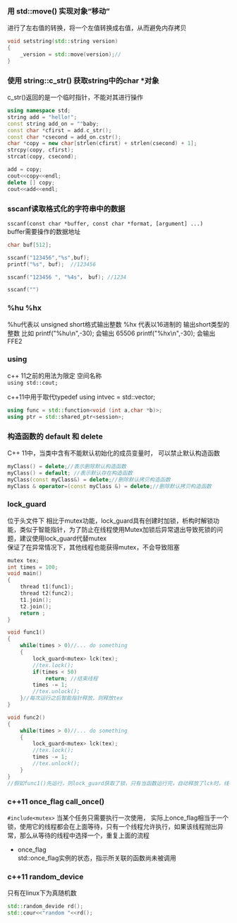 
### 用 std::move() 实现对象“移动” 
进行了左右值的转换，将一个左值转换成右值，从而避免内存拷贝
```c++
void setstring(std::string version)
{
    _version = std::move(version);//
}
```

### 使用 string::c_str() 获取string中的char *对象   
c_str()返回的是一个临时指针，不能对其进行操作
```c++
using namespace std;
string add = "hello!";
const string add_on = ""baby;
const char *cfirst = add.c_str();
const char *csecond = add_on.cstr();
char *copy = new char[strlen(cfirst) + strlen(csecond) + 1];
strcpy(copy, cfirst);
strcat(copy, csecond);

add = copy;
cout<<copy<<endl;
delete [] copy;  
cout<<add<<endl;
```


### sscanf读取格式化的字符串中的数据  
`sscanf(const char *buffer, const char *format, [argument] ...)`   
buffer需要操作的数据地址 
```c
char buf[512];

sscanf("123456","%s",buf);
printf("%s", buf);  //123456

sscanf("123456 ", "%4s"， buf); //1234

sscanf("")

```

### %hu %hx 
%hu代表以 unsigned short格式输出整数
%hx 代表以16进制的 输出short类型的整数
比如
printf("%hu\n",-30); 会输出 65506
printf("%hx\n",-30); 会输出FFE2


### using  
c++ 11之前的用法为限定 空间名称  
`using std::cout;`  

c++11中用于取代typedef 
using intvec = std::vector<int>;   
```c++
using func = std::function<void (int a,char *b)>;
using ptr = std::shared_ptr<session>;

```


### 构造函数的 default 和 delete
C++ 11中，当类中含有不能默认初始化的成员变量时， 可以禁止默认构造函数  
```cpp
myClass() = delete;//表示删除默认构造函数
myClass() = default; //表示默认存在构造函数
myClass(const myClass&) = delete;//删除默认拷贝构造函数
myClass & operator=(const myClass &) = delete;//删除默认拷贝构造函数
```


### lock_guard 
位于<mutex>头文件下
相比于mutex功能，lock_guard具有创建时加锁，析构时解锁功能，类似于智能指针，为了防止在线程使用Mutex加锁后异常退出导致死锁的问题，建议使用lock_guard代替mutex  
保证了在异常情况下，其他线程也能获得mutex，不会导致阻塞
```cpp
mutex tex;
int times = 100;
void main()
{
    thread t1(func1);
    thread t2(func2);
    t1.join();
    t2.join();
    return ;
}

void func1()
{
    while(times > 0)//... do something
    {
        lock_guard<mutex> lck(tex);
        //tex.lock();
        if(times < 50)
            return; //结束线程
        times -= 1;
        //tex.unlock();
    }//每次运行之后智能指针释放，则释放tex
}

void func2()
{
    while(times > 0)//... do something
    {
        lock_guard<mutex> lck(tex);
        //tex.lock();
        times -= 1;
        //tex.unlock();
    }
}
//假如func1()先运行，则lock_guard获取了锁，只有当函数运行完，自动释放了lck时，线程func2()才能运行。

```

### c++11 once_flag call_once() 
`#include<mutex>`
当某个任务只需要执行一次使用， 实际上once_flag相当于一个锁，使用它的线程都会在上面等待，只有一个线程允许执行，如果该线程抛出异常，那么从等待的线程中选择一个，重复上面的流程
- once_flag  
std::once_flag实例的状态，指示所关联的函数尚未被调用



### c++11 random_device  
只有在linux下为真随机数  
```cpp
std::random_devide rd();
std::cour<<"random "<<rd();
```